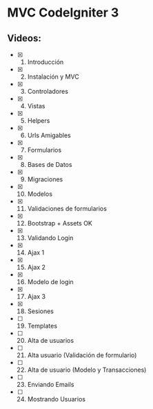 # MVC CodeIgniter 3

## Videos:

- [x] 1. Introducción
- [x] 2. Instalación y MVC
- [x] 3. Controladores
- [x] 4. Vistas
- [x] 5. Helpers 
- [x] 6. Urls Amigables
- [x] 7. Formularios
- [x] 8. Bases de Datos
- [x] 9. Migraciones
- [x] 10. Modelos
- [x] 11. Validaciones de formularios
- [x] 12. Bootstrap + Assets OK
- [x] 13. Validando Login
- [x] 14. Ajax 1
- [x] 15. Ajax 2
- [x] 16. Modelo de login
- [x] 17. Ajax 3
- [x] 18. Sesiones
- [ ] 19. Templates
- [ ] 20. Alta de usuarios
- [ ] 21. Alta usuario (Validación de formulario)
- [ ] 22. Alta de usuario (Modelo y Transacciones)
- [ ] 23. Enviando Emails
- [ ] 24. Mostrando Usuarios
